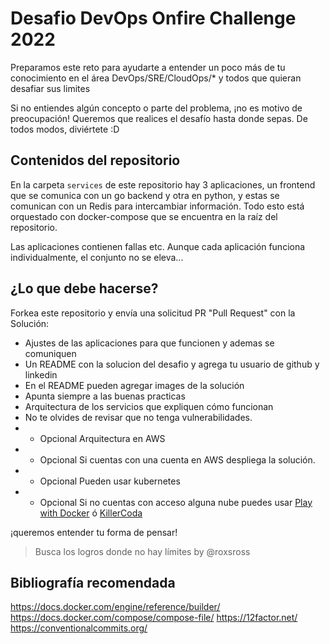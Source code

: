 # Desafio DevOps Onfire Challenge 2022

Preparamos este reto  para ayudarte a entender un poco más de tu conocimiento en el área DevOps/SRE/CloudOps/* y todos que quieran desafiar sus limites

Si no entiendes algún concepto o parte del problema, ¡no es motivo de preocupación! Queremos que realices el desafío hasta donde sepas.
De todos modos, diviértete :D

## Contenidos del repositorio

En la carpeta `services` de este repositorio hay 3 aplicaciones, un frontend que se comunica con un go backend y otra en python, y estas se comunican con un Redis para intercambiar información. Todo esto está orquestado con docker-compose que se encuentra en la raíz del repositorio.

Las aplicaciones contienen fallas etc. Aunque cada aplicación funciona individualmente, el conjunto no se eleva...

## ¿Lo que debe hacerse?

Forkea este repositorio y envía una solicitud PR "Pull Request" con la Solución:
- Ajustes de las aplicaciones para que funcionen y ademas se comuniquen
- Un README con la solucion del desafio y agrega tu usuario de github y linkedin
- En el README pueden agregar images de la solución
- Apunta siempre a las buenas practicas
- Arquitectura de los servicios que expliquen cómo funcionan
- No te olvides de revisar que no tenga vulnerabilidades. 
- * Opcional Arquitectura en AWS
- * Opcional Si cuentas con una cuenta en AWS despliega la solución.
- * Opcional Pueden usar kubernetes
- * Opcional Si no cuentas con acceso alguna nube puedes usar [Play with Docker](https://labs.play-with-docker.com/) ó [KillerCoda](https://killercoda.com/playgrounds)

¡queremos entender tu forma de pensar! 

> Busca los logros donde no hay límites by @roxsross

## Bibliografía recomendada
https://docs.docker.com/engine/reference/builder/
https://docs.docker.com/compose/compose-file/
https://12factor.net/
https://conventionalcommits.org/